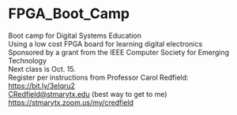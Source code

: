 # FPGA_Boot_Camp  
Boot camp for Digital Systems Education  
Using a low cost FPGA board for learning digital electronics  
Sponsored by a grant from the IEEE Computer Society for Emerging Technology  
Next class is Oct. 15.   
Register per instructions from Professor Carol Redfield:  
https://bit.ly/3eIqru2  
CRedfield@stmarytx.edu (best way to get to me)  
https://stmarytx.zoom.us/my/credfield  
